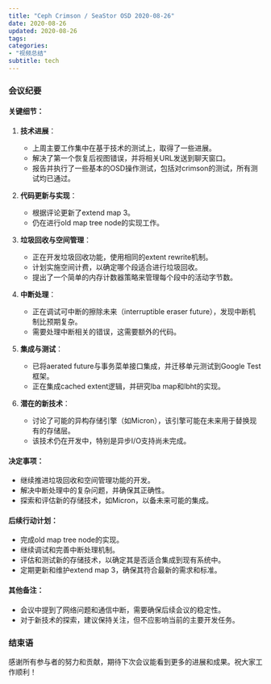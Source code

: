 ```yaml
---
title: "Ceph Crimson / SeaStor OSD 2020-08-26"
date: 2020-08-26
updated: 2020-08-26
tags:
categories:
- "视频总结"
subtitle: tech
---
```



### 会议纪要

#### 关键细节：
1. **技术进展**：
   - 上周主要工作集中在基于技术的测试上，取得了一些进展。
   - 解决了第一个恢复后视图错误，并将相关URL发送到聊天窗口。
   - 报告并执行了一些基本的OSD操作测试，包括对crimson的测试，所有测试均已通过。

2. **代码更新与实现**：
   - 根据评论更新了extend map 3。
   - 仍在进行old map tree node的实现工作。

3. **垃圾回收与空间管理**：
   - 正在开发垃圾回收功能，使用相同的extent rewrite机制。
   - 计划实施空间计费，以确定哪个段适合进行垃圾回收。
   - 提出了一个简单的内存计数器策略来管理每个段中的活动字节数。

4. **中断处理**：
   - 正在调试可中断的擦除未来（interruptible eraser future），发现中断机制比预期复杂。
   - 需要处理中断相关的错误，这需要额外的代码。

5. **集成与测试**：
   - 已将aerated future与事务菜单接口集成，并迁移单元测试到Google Test框架。
   - 正在集成cached extent逻辑，并研究lba map和lbht的实现。

6. **潜在的新技术**：
   - 讨论了可能的异构存储引擎（如Micron），该引擎可能在未来用于替换现有的存储层。
   - 该技术仍在开发中，特别是异步I/O支持尚未完成。

#### 决定事项：
- 继续推进垃圾回收和空间管理功能的开发。
- 解决中断处理中的复杂问题，并确保其正确性。
- 探索和评估新的存储技术，如Micron，以备未来可能的集成。

#### 后续行动计划：
- 完成old map tree node的实现。
- 继续调试和完善中断处理机制。
- 评估和测试新的存储技术，以确定其是否适合集成到现有系统中。
- 定期更新和维护extend map 3，确保其符合最新的需求和标准。

#### 其他备注：
- 会议中提到了网络问题和通信中断，需要确保后续会议的稳定性。
- 对于新技术的探索，建议保持关注，但不应影响当前的主要开发任务。

### 结束语
感谢所有参与者的努力和贡献，期待下次会议能看到更多的进展和成果。祝大家工作顺利！